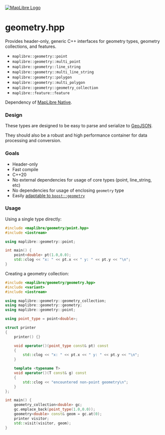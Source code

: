 [![MapLibre Logo](https://maplibre.org/img/maplibre-logo-big.svg)](https://maplibre.org/)

# geometry.hpp

Provides header-only, generic C++ interfaces for geometry types, geometry collections, and features.

 - `maplibre::geometry::point`
 - `maplibre::geometry::multi_point`
 - `maplibre::geometry::line_string`
 - `maplibre::geometry::multi_line_string`
 - `maplibre::geometry::polygon`
 - `maplibre::geometry::multi_polygon`
 - `maplibre::geometry::geometry_collection`
 - `maplibre::feature::feature`

Dependency of [MapLibre Native](https://github.com/maplibre/maplibre-native).

### Design

These types are designed to be easy to parse and serialize to [GeoJSON](http://geojson.org/).

They should also be a robust and high performance container for data processing and conversion.


### Goals

 - Header-only
 - Fast compile
 - C++20
 - No external dependencies for usage of core types (point, line_string, etc)
 - No dependencies for usage of enclosing `geometry` type
 - Easily [adaptable to `boost::geometry`](http://www.boost.org/doc/libs/1_56_0/libs/geometry/doc/html/geometry/examples/example__adapting_a_legacy_geometry_object_model.html)


### Usage

Using a single type directly:

```cpp
#include <maplibre/geometry/point.hpp>
#include <iostream>

using maplibre::geometry::point;

int main() {
    point<double> pt(1.0,0.0);
    std::clog << "x: " << pt.x << " y: " << pt.y << "\n";
}
```

Creating a geometry collection:

```cpp
#include <maplibre/geometry/geometry.hpp>
#include <variant>
#include <iostream>

using maplibre::geometry::geometry_collection;
using maplibre::geometry::geometry;
using maplibre::geometry::point;

using point_type = point<double>;

struct printer
{
    printer() {}

    void operator()(point_type const& pt) const
    {
        std::clog << "x: " << pt.x << " y: " << pt.y << "\n";
    }

    template <typename T>
    void operator()(T const& g) const
    {
        std::clog << "encountered non-point geometry\n";
    }
};

int main() {
    geometry_collection<double> gc;
    gc.emplace_back(point_type(1.0,0.0));
    geometry<double> const& geom = gc.at(0);
    printer visitor;
    std::visit(visitor, geom);
}
```
